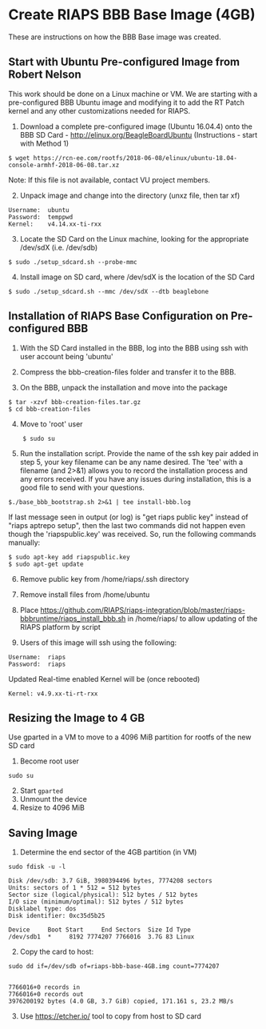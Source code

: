 # Create RIAPS BBB Base Image (4GB) 

These are instructions on how the BBB Base image was created.  

## Start with Ubuntu Pre-configured Image from Robert Nelson

This work should be done on a Linux machine or VM. We are starting with a pre-configured BBB Ubuntu image and modifying it to add the RT Patch kernel and any other customizations needed for RIAPS.

1. Download a complete pre-configured image (Ubuntu 16.04.4) onto the BBB SD Card - http://elinux.org/BeagleBoardUbuntu (Instructions - start with Method 1)

```
$ wget https://rcn-ee.com/rootfs/2018-06-08/elinux/ubuntu-18.04-console-armhf-2018-06-08.tar.xz
```

Note:  If this file is not available, contact VU project members.

2. Unpack image and change into the directory (unxz file, then tar xf)

```
Username:  ubuntu
Password:  temppwd
Kernel:    v4.14.xx-ti-rxx
```

3. Locate the SD Card on the Linux machine, looking for the appropriate /dev/sdX (i.e. /dev/sdb)

```
$ sudo ./setup_sdcard.sh --probe-mmc
```

4. Install image on SD card, where /dev/sdX is the location of the SD Card

```
$ sudo ./setup_sdcard.sh --mmc /dev/sdX --dtb beaglebone
```

## Installation of RIAPS Base Configuration on Pre-configured BBB

1. With the SD Card installed in the BBB, log into the BBB using ssh with user account being 'ubuntu'

2. Compress the bbb-creation-files folder and transfer it to the BBB. 

3. On the BBB, unpack the installation and move into the package

```
$ tar -xzvf bbb-creation-files.tar.gz
$ cd bbb-creation-files
```

4. Move to 'root' user

```
    $ sudo su
```

5. Run the installation script. Provide the name of the ssh key pair added in step 5, your key filename can be any name desired. The 'tee' with a filename (and 2>&1) allows you to record the installation process and any errors received. If you have any issues during installation, this is a good file to send with your questions.

```
$./base_bbb_bootstrap.sh 2>&1 | tee install-bbb.log
```

If last message seen in output (or log) is "get riaps public key" instead of "riaps aptrepo setup", then the last two commands did not happen even though the 'riapspublic.key' was received.  So, run the following commands manually:

```
$ sudo apt-key add riapspublic.key
$ sudo apt-get update
```

6. Remove public key from /home/riaps/.ssh directory

7. Remove install files from /home/ubuntu

8. Place https://github.com/RIAPS/riaps-integration/blob/master/riaps-bbbruntime/riaps_install_bbb.sh in /home/riaps/ to allow updating of the RIAPS platform by script

9. Users of this image will ssh using the following:

```
Username:  riaps
Password:  riaps
```

Updated Real-time enabled Kernel will be (once rebooted)

```
Kernel: v4.9.xx-ti-rt-rxx
```


## Resizing the Image to 4 GB
Use gparted in a VM to move to a 4096 MiB partition for rootfs of the new SD card 
1. Become root user

```sudo su```

2. Start ```gparted```
3. Unmount the device
3. Resize to 4096 MiB

## Saving Image

1. Determine the end sector of the 4GB partition (in VM)

```
sudo fdisk -u -l

Disk /dev/sdb: 3.7 GiB, 3980394496 bytes, 7774208 sectors
Units: sectors of 1 * 512 = 512 bytes
Sector size (logical/physical): 512 bytes / 512 bytes
I/O size (minimum/optimal): 512 bytes / 512 bytes
Disklabel type: dos
Disk identifier: 0xc35d5b25

Device     Boot Start     End Sectors  Size Id Type
/dev/sdb1  *     8192 7774207 7766016  3.7G 83 Linux
```

2. Copy the card to host:

```  
sudo dd if=/dev/sdb of=riaps-bbb-base-4GB.img count=7774207  

 
7766016+0 records in
7766016+0 records out
3976200192 bytes (4.0 GB, 3.7 GiB) copied, 171.161 s, 23.2 MB/s
```

3. Use https://etcher.io/ tool to copy from host to SD card

